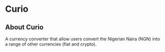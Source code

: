 # Curio

<h2>About Curio</h2>
A currency converter that allow users convert the Nigerian Naira (NGN) into a range of other currencies (fiat and crypto). 
